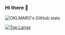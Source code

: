 ### Hi there 👋

![OKLMARO's GitHub stats](https://github-readme-stats.vercel.app/api?username=OKLMARO&hide=contribs,prs&count_private=true&theme=github_dark&count_public=true)

[![Top Langs](https://github-readme-stats.vercel.app/api/top-langs/?username=OKLMARO&layout=compact&count_private=true&theme=github_dark&count_public=true)](https://github.com/OKLMARO)
